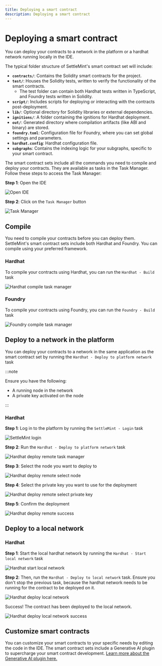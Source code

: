 ```yaml
---
title: Deploying a smart contract
description: Deploying a smart contract
---
```


# Deploying a smart contract

You can deploy your contracts to a network in the platform or a hardhat network running locally in the IDE.

The typical folder structure of SettleMint's smart contract set will include:

- **`contracts/`**: Contains the Solidity smart contracts for the project.
- **`test/`**: Houses the Solidity tests, written to verify the functionality of the smart contracts.
  - The test folder can contain both Hardhat tests written in TypeScript, and Foundry tests written in Solidity.
- **`script/`**: Includes scripts for deploying or interacting with the contracts post-deployment.
- **`lib/`**: Optional directory for Solidity libraries or external dependencies.
- **`ignitions/`**: A folder containing the ignitions for Hardhat deployment.
- **`out/`**: Generated directory where compilation artifacts (like ABI and binary) are stored.
- **`foundry.toml`**: Configuration file for Foundry, where you can set global settings and parameters.
- **`hardhat.config`**: Hardhat configuration file.
- **`subgraphs`**: Contains the indexing logic for your subgraphs, specific to your smart contract.

The smart contract sets include all the commands you need to compile and deploy your contracts. They are available as tasks in the Task Manager. Follow these steps to access the Task Manager:

**Step 1**: Open the IDE

![Open IDE](../../../../../static/img/deploy-scs/open-ide.png)

**Step 2**: Click on the `Task Manager` button

![Task Manager](../../../../../static/img/deploy-scs/task-manager.png)

## Compile

You need to compile your contracts before you can deploy them. SettleMint's smart contract sets include both Hardhat and Foundry. You can compile using your preferred framework.

### Hardhat

To compile your contracts using Hardhat, you can run the `Hardhat - Build` task

![Hardhat compile task manager](../../../../../static/img/deploy-scs/hardhat-build.png)

### Foundry

To compile your contracts using Foundry, you can run the `Foundry - Build` task

![Foundry compile task manager](../../../../../static/img/deploy-scs/foundry-build.png)

## Deploy to a network in the platform

You can deploy your contracts to a network in the same application as the smart contract set by running the `Hardhat - Deploy to platform network` task

:::note

Ensure you have the following:

- A running node in the network
- A private key activated on the node

:::

### Hardhat

**Step 1**: Log in to the platform by running the `SettleMint - Login` task

![SettleMint login](../../../../../static/img/deploy-scs/settlemint-login.png)

**Step 2**: Run the `Hardhat - Deploy to platform network` task

![Hardhat deploy remote task manager](../../../../../static/img/deploy-scs/hardhat-deploy-remote.png)

**Step 3**: Select the node you want to deploy to

![Hardhat deploy remote select node](../../../../../static/img/deploy-scs/hardhat-deploy-remote-select-node.png)

**Step 4**: Select the private key you want to use for the deployment

![Hardhat deploy remote select private key](../../../../../static/img/deploy-scs/hardhat-deploy-remote-select-private-key.png)

**Step 5**: Confirm the deployment

![Hardhat deploy remote success](../../../../../static/img/deploy-scs/hardhat-deploy-remote-success.png)

## Deploy to a local network

### Hardhat

**Step 1**: Start the local hardhat network by running the `Hardhat - Start local network` task

![Hardhat start local network](../../../../../static/img/deploy-scs/hardhat-start-local-network.png)

**Step 2**: Then, run the `Hardhat - Deploy to local network` task. Ensure you don't stop the previous task, because the hardhat network needs to be running for the contract to be deployed on it.

![Hardhat deploy local network](../../../../../static/img/deploy-scs/hardhat-deploy-local-network.png)

Success! The contract has been deployed to the local network.

![Hardhat deploy local network success](../../../../../static/img/deploy-scs/hardhat-deploy-local-success.png)

## Customize smart contracts

You can customize your smart contracts to your specific needs by editing the code in the IDE. The smart contract sets include a Generative AI plugin to supercharge your smart contract development. [Learn more about the Generative AI plugin here.](./5_AI_plugin.md)

